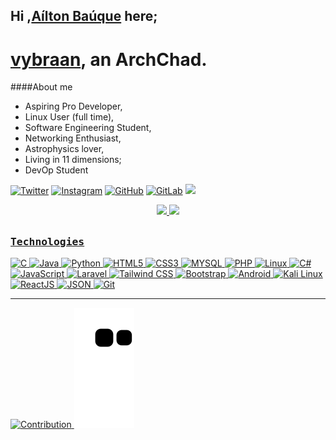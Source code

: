 
## Hi ,[Aílton Baúque](https://github.com/vybraan) here; 
# [vybraan](https://github.com/vybraan), an ArchChad.

####About me
+ Aspiring Pro Developer,
+ Linux User (full time),
+ Software Engineering Student,
+ Networking Enthusiast,
+ Astrophysics lover,
+ Living in 11 dimensions;
+ DevOp Student

[![Twitter](https://img.shields.io/badge/Twitter-1DA1F2?style=for-the-badge&logo=twitter&logoColor=white)](https://twitter.com/vybraan)
[![Instagram](https://img.shields.io/badge/Instagram-E4405F?style=for-the-badge&logo=instagram&logoColor=white)](https://instagram.com/AiltonBauque)
[![GitHub](https://img.shields.io/badge/Github-100000?style=for-the-badge&logo=github&logoColor=white)](https://github.com/vybraan)
[![GitLab](https://img.shields.io/badge/Gitlab-123456?style=for-the-badge&logo=gitlab&logoColor=white)](https://gitlab.com/vybraan)
 <a href="https://www.linkedin.com/in/ailton-ba%C3%BAque-975458230" target="_blank"><img src="https://img.shields.io/badge/-LinkedIn-%230077B5?style=for-the-badge&logo=linkedin&logoColor=white" target="_blank"></a> 

<!-- [![Subranium's github stats](https://github-readme-stats.vercel.app/api?username=vybraan&show_icons=true&theme=tokyonight)](https://github.com/anuraghazra/github-readme-stats)

[![Top Langs](https://github-readme-stats.vercel.app/api/top-langs/?username=vybraan&langs_count=3&theme=dracula)](https://github.com/anuraghazra/github-readme-stats) -->



<div align="center">
  <a href="https://github.com/vybraan">
  <img height="180em" src="https://github-readme-stats.vercel.app/api?username=vybraan&show_icons=true&theme=tokyonight&include_all_commits=true&count_private=true"/>
  <img height="180em" src="https://github-readme-stats.vercel.app/api/top-langs/?username=vybraan&layout=compact&langs_count=7&theme=tokyonight"/>
</div>




##
<h3><b><samp>Technologies</samp></b></h3>

![C](https://img.shields.io/badge/C-00599C?style=flat-square&logo=c%2B%2B&logoColor=white)
![Java](https://img.shields.io/badge/Java-013243?style=flat-square&logo=Java&logoColor=white)
![Python](https://img.shields.io/badge/Python-3776AB?style=flat-square&logo=Python&logoColor=white)
![HTML5](https://img.shields.io/badge/HTML5-E34F26?style=flat-square&logo=HTML5&logoColor=white)
![CSS3](https://img.shields.io/badge/CSS3-1572B6?style=flat-square&logo=CSS3&logoColor=white)
![MYSQL](https://img.shields.io/badge/MYSQL-4479A1?style=flat-square&logo=MySQL&logoColor=white)
![PHP](https://img.shields.io/badge/PHP-4479A1?style=flat-square&logo=MySQL&logoColor=white)
![Linux](https://img.shields.io/badge/Linux-000?style=flat-square&logo=Linux&logoColor=white)
![C#](https://img.shields.io/badge/CSharp-9C75D5?style=flat-square&logo=CSharp&logoColor=white)
![JavaScript](https://img.shields.io/badge/JavaScript-EFD81D?style=flat-square&logo=javascript&logoColor=white)
![Laravel](https://img.shields.io/badge/Laravel-E7392C?style=flat-square&logo=laravel&logoColor=white)
![Tailwind CSS](https://img.shields.io/badge/TailwindCSS-3AAAA9?style=flat-square&logo=tailwindcss&logoColor=white)
![Bootstrap](https://img.shields.io/badge/Bootstrap-533B78?style=flat-square&logo=bootstrap&logoColor=white)
![Android](https://img.shields.io/badge/Android-3DD382?style=flat-square&logo=android&logoColor=white)
![Kali Linux](https://img.shields.io/badge/KaliLinux-2674F7?style=flat-square&logo=kalilinux&logoColor=white)
![ReactJS](https://img.shields.io/badge/ReactJS-00D1F7?style=flat-square&logo=react&logoColor=white)
![JSON](https://img.shields.io/badge/JSON-A3A3A3?style=flat-square&logo=json&logoColor=grey)
![Git](https://img.shields.io/badge/Git-080618?style=flat-square&logo=git&logoColor=Rust%20Red)

<!--aa
![PHP](https://img.shields.io/badge/PHP-777BB4?style=flat-square&logo=php&logoColor=white)
![MySQL](https://img.shields.io/badge/MySQL-4479A1?style=flat-square&logo=MySQL&logoColor=white)
![HTML5](https://img.shields.io/badge/HTML5-E34F26?style=flat-square&logo=HTML5&logoColor=white)
![CSS3](https://img.shields.io/badge/CSS3-1572B6?style=flat-square&logo=CSS3&logoColor=white)
-->
---
<!-- ## Projects

| Index | Project | Tech Used |
|:------:|:-----------------:|:------:|
|   1  |[Newton's Binomial Calculator](https://github.com/vybraan/calculator)| Java |
|   2  |[Music Player](#)| Java|
|   3  |[i3 Window Manager configs](https://github.com/vybraan/i3wm)| Shell |

<br> -->
<!-- ### Toolbox  🧰 

<img src="https://cdn.worldvectorlogo.com/logos/linux-tux.svg" alt="JavaScript Logo" width="50" height="50"/>			<img src="https://cdn.worldvectorlogo.com/logos/microsoft-windows-22.svg" alt="CSS Logo" width="50" height="50"/>		<img src="https://cdn.worldvectorlogo.com/logos/git-icon.svg" alt="CSS Logo" width="50" height="50"/>		<img src="https://cdn.worldvectorlogo.com/logos/bash-1.svg" alt="CSS Logo" width="50" height="50"/>		<img src="https://cdn.worldvectorlogo.com/logos/android-logomark.svg" alt="CSS Logo" width="50" height="50"/>		<img src="https://cdn.worldvectorlogo.com/logos/java.svg" alt="CSS Logo" width="50" height="50"/>		<img src="https://cdn.worldvectorlogo.com/logos/intellij-idea-1.svg" alt="CSS Logo" width="50" height="50"/>		<img src="https://cdn.worldvectorlogo.com/logos/python-4.svg" alt="CSS Logo" width="50" height="50"/>	    -->
<!-- 

### Buy me a Coffee
<p><a href="https://www.buymeacoffee.com/vybraan"> <img align="left" src="https://cdn.buymeacoffee.com/buttons/v2/default-blue.png" height="50" width="210" alt="codinglayla" /></a></p><br><br>
  -->
 
  ![Contribution](https://activity-graph.herokuapp.com/graph?username=vybraan&theme=gotham&hide_border=true&area=true)
  ![Snake animation](https://github.com/rafaballerini/rafaballerini/blob/output/github-contribution-grid-snake.svg)

  <!--img width=100% src="https://capsule-render.vercel.app/api?type=waving&color=00bfbf&height=120&section=footer"/-->

